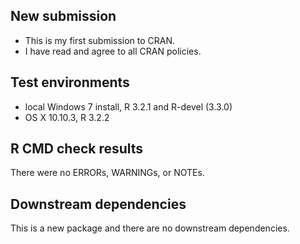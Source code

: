 ## New submission
* This is my first submission to CRAN.
* I have read and agree to all CRAN policies.

## Test environments
* local Windows 7 install, R 3.2.1 and R-devel (3.3.0)
* OS X 10.10.3, R 3.2.2

## R CMD check results
There were no ERRORs, WARNINGs, or NOTEs. 

## Downstream dependencies
This is a new package and there are no downstream dependencies.